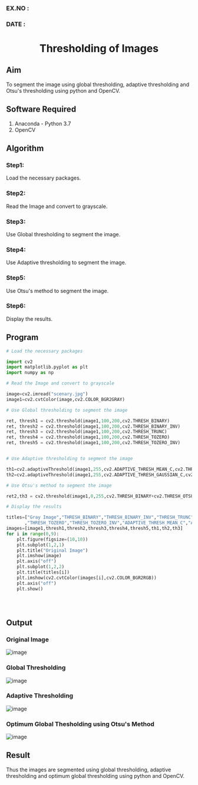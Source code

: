 ### EX.NO : 

### DATE : 

# <p align="center"> Thresholding of Images  </p> 
## Aim
To segment the image using global thresholding, adaptive thresholding and Otsu's thresholding using python and OpenCV.

## Software Required
1. Anaconda - Python 3.7
2. OpenCV

## Algorithm

### Step1:

Load the necessary packages.

### Step2:

Read the Image and convert to grayscale.

### Step3:

Use Global thresholding to segment the image.

### Step4:

Use Adaptive thresholding to segment the image.

### Step5:

Use Otsu's method to segment the image.

### Step6:

Display the results.

## Program

```python
# Load the necessary packages

import cv2
import matplotlib.pyplot as plt
import numpy as np

# Read the Image and convert to grayscale

image=cv2.imread("scenary.jpg")
image1=cv2.cvtColor(image,cv2.COLOR_BGR2GRAY)

# Use Global thresholding to segment the image

ret, thresh1 = cv2.threshold(image1,100,200,cv2.THRESH_BINARY)
ret, thresh2 = cv2.threshold(image1,100,200,cv2.THRESH_BINARY_INV)
ret, thresh3 = cv2.threshold(image1,100,200,cv2.THRESH_TRUNC)
ret, thresh4 = cv2.threshold(image1,100,200,cv2.THRESH_TOZERO)
ret, thresh5 = cv2.threshold(image1,100,200,cv2.THRESH_TOZERO_INV)


# Use Adaptive thresholding to segment the image

th1=cv2.adaptiveThreshold(image1,255,cv2.ADAPTIVE_THRESH_MEAN_C,cv2.THRESH_BINARY,11,2)
th2=cv2.adaptiveThreshold(image1,255,cv2.ADAPTIVE_THRESH_GAUSSIAN_C,cv2.THRESH_BINARY,11,2)

# Use Otsu's method to segment the image 

ret2,th3 = cv2.threshold(image1,0,255,cv2.THRESH_BINARY+cv2.THRESH_OTSU)

# Display the results

titles=["Gray Image","THRESH_BINARY","THRESH_BINARY_INV","THRESH_TRUNC"
       ,"THRESH_TOZERO","THRESH_TOZERO_INV","ADAPTIVE_THRESH_MEAN_C","ADAPTIVE_THRESH_GAUSSIAN_C","OTSU"]
images=[image1,thresh1,thresh2,thresh3,thresh4,thresh5,th1,th2,th3]
for i in range(0,9):
    plt.figure(figsize=(10,10))
    plt.subplot(1,2,1)
    plt.title("Original Image")
    plt.imshow(image)
    plt.axis("off")
    plt.subplot(1,2,2)
    plt.title(titles[i])
    plt.imshow(cv2.cvtColor(images[i],cv2.COLOR_BGR2RGB))
    plt.axis("off")
    plt.show()





```
## Output

### Original Image

![image](https://user-images.githubusercontent.com/81132849/169644883-eace79a6-eb68-4ca2-84ac-09b7a8fce71d.png)


### Global Thresholding

![image](https://user-images.githubusercontent.com/81132849/169644925-b498168f-566c-4480-9561-a5b6a6945f1f.png)


### Adaptive Thresholding

![image](https://user-images.githubusercontent.com/81132849/169644949-1cc67aa7-6590-4c9f-9bc6-251478be9d3a.png)

### Optimum Global Thesholding using Otsu's Method

![image](https://user-images.githubusercontent.com/81132849/169644973-4e488768-c6a7-418e-b1c0-495cd716bf8b.png)



## Result
Thus the images are segmented using global thresholding, adaptive thresholding and optimum global thresholding using python and OpenCV.

